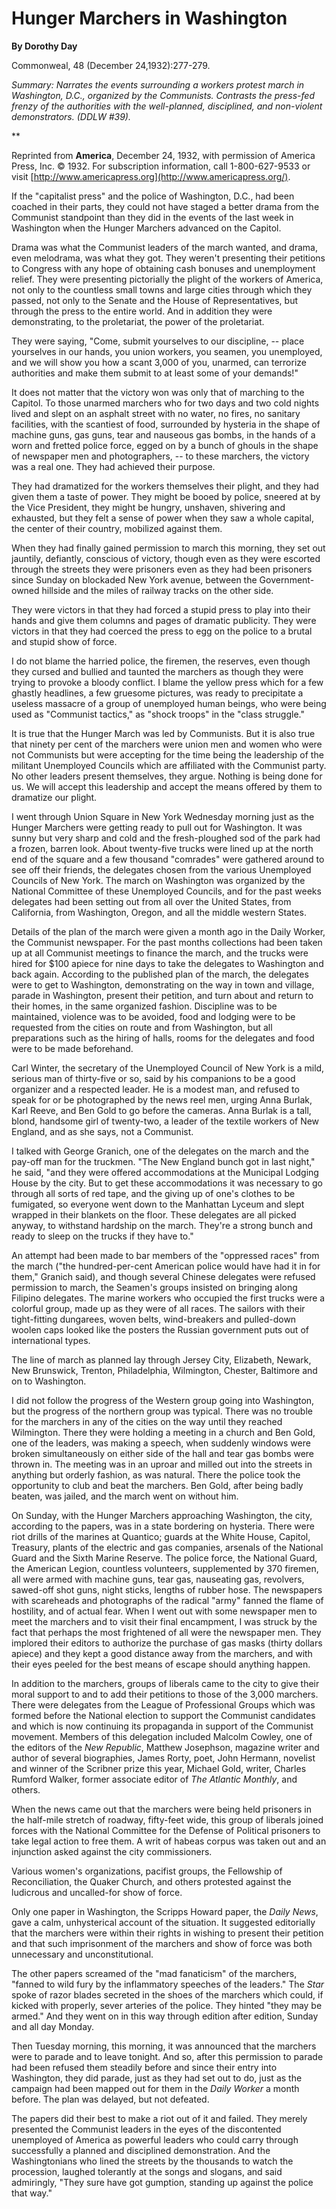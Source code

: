 Hunger Marchers in Washington
=============================

**By Dorothy Day**

Commonweal, 48 (December 24,1932):277-279.

*Summary: Narrates the events surrounding a workers protest march in
Washington, D.C., organized by the Communists. Contrasts the press-fed
frenzy of the authorities with the well-planned, disciplined, and
non-violent demonstrators. (DDLW \#39).*

**

Reprinted from **America**, December 24, 1932, with permission of
America Press, Inc. © 1932. For subscription information, call
1-800-627-9533 or visit
[http://www.americapress.org](http://www.americapress.org/).

If the "capitalist press" and the police of Washington, D.C., had been
coached in their parts, they could not have staged a better drama from
the Communist standpoint than they did in the events of the last week in
Washington when the Hunger Marchers advanced on the Capitol.

Drama was what the Communist leaders of the march wanted, and drama,
even melodrama, was what they got. They weren't presenting their
petitions to Congress with any hope of obtaining cash bonuses and
unemployment relief. They were presenting pictorially the plight of the
workers of America, not only to the countless small towns and large
cities through which they passed, not only to the Senate and the House
of Representatives, but through the press to the entire world. And in
addition they were demonstrating, to the proletariat, the power of the
proletariat.

They were saying, "Come, submit yourselves to our discipline, -- place
yourselves in our hands, you union workers, you seamen, you unemployed,
and we will show you how a scant 3,000 of you, unarmed, can terrorize
authorities and make them submit to at least some of your demands!"

It does not matter that the victory won was only that of marching to the
Capitol. To those unarmed marchers who for two days and two cold nights
lived and slept on an asphalt street with no water, no fires, no
sanitary facilities, with the scantiest of food, surrounded by hysteria
in the shape of machine guns, gas guns, tear and nauseous gas bombs, in
the hands of a worn and fretted police force, egged on by a bunch of
ghouls in the shape of newspaper men and photographers, -- to these
marchers, the victory was a real one. They had achieved their purpose.

They had dramatized for the workers themselves their plight, and they
had given them a taste of power. They might be booed by police, sneered
at by the Vice President, they might be hungry, unshaven, shivering and
exhausted, but they felt a sense of power when they saw a whole capital,
the center of their country, mobilized against them.

When they had finally gained permission to march this morning, they set
out jauntily, defiantly, conscious of victory, though even as they were
escorted through the streets they were prisoners even as they had been
prisoners since Sunday on blockaded New York avenue, between the
Government-owned hillside and the miles of railway tracks on the other
side.

They were victors in that they had forced a stupid press to play into
their hands and give them columns and pages of dramatic publicity. They
were victors in that they had coerced the press to egg on the police to
a brutal and stupid show of force.

I do not blame the harried police, the firemen, the reserves, even
though they cursed and bullied and taunted the marchers as though they
were trying to provoke a bloody conflict. I blame the yellow press which
for a few ghastly headlines, a few gruesome pictures, was ready to
precipitate a useless massacre of a group of unemployed human beings,
who were being used as "Communist tactics," as "shock troops" in the
"class struggle."

It is true that the Hunger March was led by Communists. But it is also
true that ninety per cent of the marchers were union men and women who
were not Communists but were accepting for the time being the leadership
of the militant Unemployed Councils which are affiliated with the
Communist party. No other leaders present themselves, they argue.
Nothing is being done for us. We will accept this leadership and accept
the means offered by them to dramatize our plight.

I went through Union Square in New York Wednesday morning just as the
Hunger Marchers were getting ready to pull out for Washington. It was
sunny but very sharp and cold and the fresh-ploughed sod of the park had
a frozen, barren look. About twenty-five trucks were lined up at the
north end of the square and a few thousand "comrades" were gathered
around to see off their friends, the delegates chosen from the various
Unemployed Councils of New York. The march on Washington was organized
by the National Committee of these Unemployed Councils, and for the past
weeks delegates had been setting out from all over the United States,
from California, from Washington, Oregon, and all the middle western
States.

Details of the plan of the march were given a month ago in the Daily
Worker, the Communist newspaper. For the past months collections had
been taken up at all Communist meetings to finance the march, and the
trucks were hired for \$100 apiece for nine days to take the delegates
to Washington and back again. According to the published plan of the
march, the delegates were to get to Washington, demonstrating on the way
in town and village, parade in Washington, present their petition, and
turn about and return to their homes, in the same organized fashion.
Discipline was to be maintained, violence was to be avoided, food and
lodging were to be requested from the cities on route and from
Washington, but all preparations such as the hiring of halls, rooms for
the delegates and food were to be made beforehand.

Carl Winter, the secretary of the Unemployed Council of New York is a
mild, serious man of thirty-five or so, said by his companions to be a
good organizer and a respected leader. He is a modest man, and refused
to speak for or be photographed by the news reel men, urging Anna
Burlak, Karl Reeve, and Ben Gold to go before the cameras. Anna Burlak
is a tall, blond, handsome girl of twenty-two, a leader of the textile
workers of New England, and as she says, not a Communist.

I talked with George Granich, one of the delegates on the march and the
pay-off man for the truckmen. "The New England bunch got in last night,"
he said, "and they were offered accommodations at the Municipal Lodging
House by the city. But to get these accommodations it was necessary to
go through all sorts of red tape, and the giving up of one's clothes to
be fumigated, so everyone went down to the Manhattan Lyceum and slept
wrapped in their blankets on the floor. These delegates are all picked
anyway, to withstand hardship on the march. They're a strong bunch and
ready to sleep on the trucks if they have to."

An attempt had been made to bar members of the "oppressed races" from
the march ("the hundred-per-cent American police would have had it in
for them," Granich said), and though several Chinese delegates were
refused permission to march, the Seamen's groups insisted on bringing
along Filipino delegates. The marine workers who occupied the first
trucks were a colorful group, made up as they were of all races. The
sailors with their tight-fitting dungarees, woven belts, wind-breakers
and pulled-down woolen caps looked like the posters the Russian
government puts out of international types.

The line of march as planned lay through Jersey City, Elizabeth, Newark,
New Brunswick, Trenton, Philadelphia, Wilmington, Chester, Baltimore and
on to Washington.

I did not follow the progress of the Western group going into
Washington, but the progress of the northern group was typical. There
was no trouble for the marchers in any of the cities on the way until
they reached Wilmington. There they were holding a meeting in a church
and Ben Gold, one of the leaders, was making a speech, when suddenly
windows were broken simultaneously on either side of the hall and tear
gas bombs were thrown in. The meeting was in an uproar and milled out
into the streets in anything but orderly fashion, as was natural. There
the police took the opportunity to club and beat the marchers. Ben Gold,
after being badly beaten, was jailed, and the march went on without him.

On Sunday, with the Hunger Marchers approaching Washington, the city,
according to the papers, was in a state bordering on hysteria. There
were riot drills of the marines at Quantico; guards at the White House,
Capitol, Treasury, plants of the electric and gas companies, arsenals of
the National Guard and the Sixth Marine Reserve. The police force, the
National Guard, the American Legion, countless volunteers, supplemented
by 370 firemen, all were armed with machine guns, tear gas, nauseating
gas, revolvers, sawed-off shot guns, night sticks, lengths of rubber
hose. The newspapers with scareheads and photographs of the radical
"army" fanned the flame of hostility, and of actual fear. When I went
out with some newspaper men to meet the marchers and to visit their
final encampment, I was struck by the fact that perhaps the most
frightened of all were the newspaper men. They implored their editors to
authorize the purchase of gas masks (thirty dollars apiece) and they
kept a good distance away from the marchers, and with their eyes peeled
for the best means of escape should anything happen.

In addition to the marchers, groups of liberals came to the city to give
their moral support to and to add their petitions to those of the 3,000
marchers. There were delegates from the League of Professional Groups
which was formed before the National election to support the Communist
candidates and which is now continuing its propaganda in support of the
Communist movement. Members of this delegation included Malcolm Cowley,
one of the editors of the *New Republic*, Matthew Josephson, magazine
writer and author of several biographies, James Rorty, poet, John
Hermann, novelist and winner of the Scribner prize this year, Michael
Gold, writer, Charles Rumford Walker, former associate editor of *The
Atlantic Monthly*, and others.

When the news came out that the marchers were being held prisoners in
the half-mile stretch of roadway, fifty-feet wide, this group of
liberals joined forces with the National Committee for the Defense of
Political prisoners to take legal action to free them. A writ of habeas
corpus was taken out and an injunction asked against the city
commissioners.

Various women's organizations, pacifist groups, the Fellowship of
Reconciliation, the Quaker Church, and others protested against the
ludicrous and uncalled-for show of force.

Only one paper in Washington, the Scripps Howard paper, the *Daily
News*, gave a calm, unhysterical account of the situation. It suggested
editorially that the marchers were within their rights in wishing to
present their petition and that such imprisonment of the marchers and
show of force was both unnecessary and unconstitutional.

The other papers screamed of the "mad fanaticism" of the marchers,
"fanned to wild fury by the inflammatory speeches of the leaders." The
*Star* spoke of razor blades secreted in the shoes of the marchers which
could, if kicked with properly, sever arteries of the police. They
hinted "they may be armed." And they went on in this way through edition
after edition, Sunday and all day Monday.

Then Tuesday morning, this morning, it was announced that the marchers
were to parade and to leave tonight. And so, after this permission to
parade had been refused them steadily before and since their entry into
Washington, they did parade, just as they had set out to do, just as the
campaign had been mapped out for them in the *Daily Worker* a month
before. The plan was delayed, but not defeated.

The papers did their best to make a riot out of it and failed. They
merely presented the Communist leaders in the eyes of the discontented
unemployed of America as powerful leaders who could carry through
successfully a planned and disciplined demonstration. And the
Washingtonians who lined the streets by the thousands to watch the
procession, laughed tolerantly at the songs and slogans, and said
admiringly, "They sure have got gumption, standing up against the police
that way."
